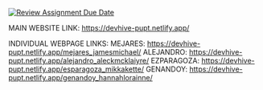 [![Review Assignment Due Date](https://classroom.github.com/assets/deadline-readme-button-22041afd0340ce965d47ae6ef1cefeee28c7c493a6346c4f15d667ab976d596c.svg)](https://classroom.github.com/a/cBg6gwjq)

MAIN WEBSITE LINK: https://devhive-pupt.netlify.app/

INDIVIDUAL WEBPAGE LINKS:
MEJARES: https://devhive-pupt.netlify.app/mejares_jamesmichael/
ALEJANDRO: https://devhive-pupt.netlify.app/alejandro_aleckmcklaiyre/
EZPARAGOZA: https://devhive-pupt.netlify.app/esparagoza_mikkakette/
GENANDOY: https://devhive-pupt.netlify.app/genandoy_hannahlorainne/